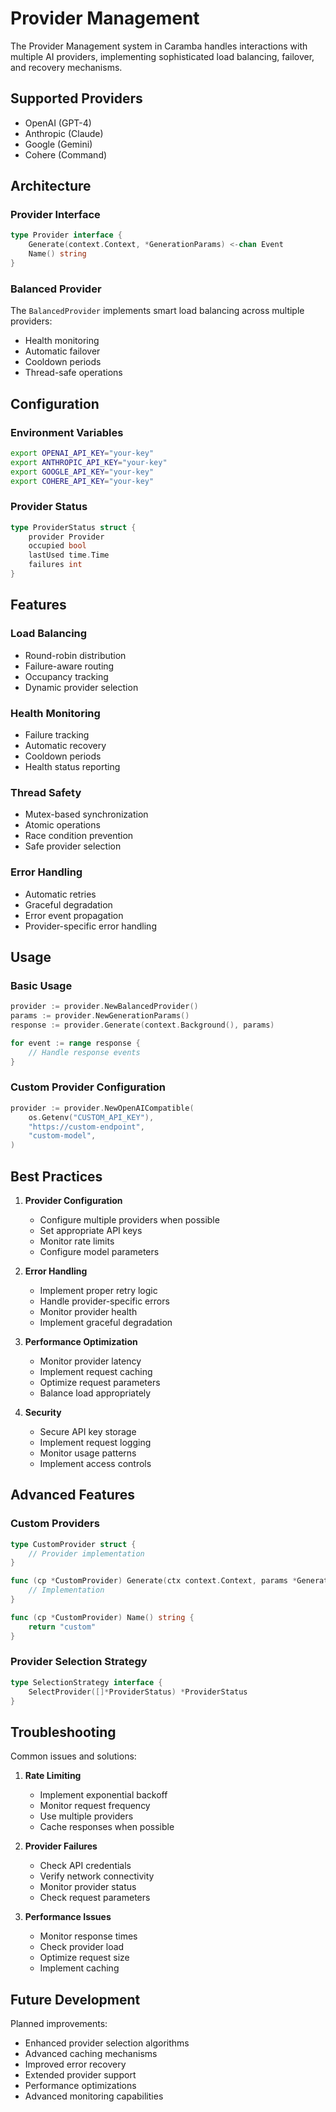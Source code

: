 # Provider Management

The Provider Management system in Caramba handles interactions with multiple AI providers, implementing sophisticated load balancing, failover, and recovery mechanisms.

## Supported Providers

-   OpenAI (GPT-4)
-   Anthropic (Claude)
-   Google (Gemini)
-   Cohere (Command)

## Architecture

### Provider Interface

```go
type Provider interface {
    Generate(context.Context, *GenerationParams) <-chan Event
    Name() string
}
```

### Balanced Provider

The `BalancedProvider` implements smart load balancing across multiple providers:

-   Health monitoring
-   Automatic failover
-   Cooldown periods
-   Thread-safe operations

## Configuration

### Environment Variables

```bash
export OPENAI_API_KEY="your-key"
export ANTHROPIC_API_KEY="your-key"
export GOOGLE_API_KEY="your-key"
export COHERE_API_KEY="your-key"
```

### Provider Status

```go
type ProviderStatus struct {
    provider Provider
    occupied bool
    lastUsed time.Time
    failures int
}
```

## Features

### Load Balancing

-   Round-robin distribution
-   Failure-aware routing
-   Occupancy tracking
-   Dynamic provider selection

### Health Monitoring

-   Failure tracking
-   Automatic recovery
-   Cooldown periods
-   Health status reporting

### Thread Safety

-   Mutex-based synchronization
-   Atomic operations
-   Race condition prevention
-   Safe provider selection

### Error Handling

-   Automatic retries
-   Graceful degradation
-   Error event propagation
-   Provider-specific error handling

## Usage

### Basic Usage

```go
provider := provider.NewBalancedProvider()
params := provider.NewGenerationParams()
response := provider.Generate(context.Background(), params)

for event := range response {
    // Handle response events
}
```

### Custom Provider Configuration

```go
provider := provider.NewOpenAICompatible(
    os.Getenv("CUSTOM_API_KEY"),
    "https://custom-endpoint",
    "custom-model",
)
```

## Best Practices

1. **Provider Configuration**

    - Configure multiple providers when possible
    - Set appropriate API keys
    - Monitor rate limits
    - Configure model parameters

2. **Error Handling**

    - Implement proper retry logic
    - Handle provider-specific errors
    - Monitor provider health
    - Implement graceful degradation

3. **Performance Optimization**

    - Monitor provider latency
    - Implement request caching
    - Optimize request parameters
    - Balance load appropriately

4. **Security**
    - Secure API key storage
    - Implement request logging
    - Monitor usage patterns
    - Implement access controls

## Advanced Features

### Custom Providers

```go
type CustomProvider struct {
    // Provider implementation
}

func (cp *CustomProvider) Generate(ctx context.Context, params *GenerationParams) <-chan Event {
    // Implementation
}

func (cp *CustomProvider) Name() string {
    return "custom"
}
```

### Provider Selection Strategy

```go
type SelectionStrategy interface {
    SelectProvider([]*ProviderStatus) *ProviderStatus
}
```

## Troubleshooting

Common issues and solutions:

1. **Rate Limiting**

    - Implement exponential backoff
    - Monitor request frequency
    - Use multiple providers
    - Cache responses when possible

2. **Provider Failures**

    - Check API credentials
    - Verify network connectivity
    - Monitor provider status
    - Check request parameters

3. **Performance Issues**
    - Monitor response times
    - Check provider load
    - Optimize request size
    - Implement caching

## Future Development

Planned improvements:

-   Enhanced provider selection algorithms
-   Advanced caching mechanisms
-   Improved error recovery
-   Extended provider support
-   Performance optimizations
-   Advanced monitoring capabilities

